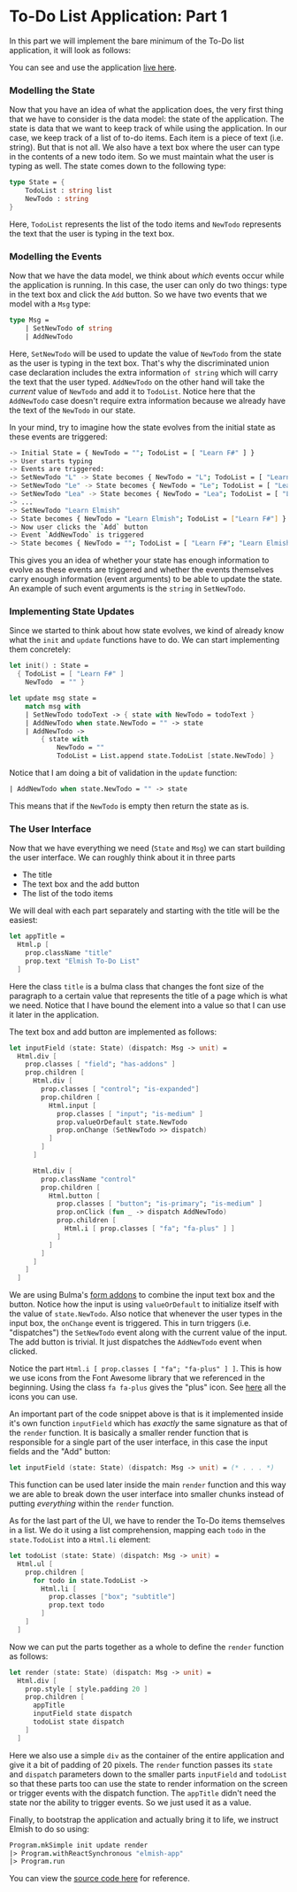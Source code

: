 # To-Do List Application: Part 1

In this part we will implement the bare minimum of the To-Do list application, it will look as follows:

<div style="width:100%">
  <div style="margin: 0 auto; width:65%;">
    <resolved-image source="/images/elm/todo-part1.gif" />
  </div>
</div>

You can see and use the application [live here](https://zaid-ajaj.github.io/elmish-todo-part1/).

### Modelling the State

Now that you have an idea of what the application does, the very first thing that we have to consider is the data model: the state of the application. The state is data that we want to keep track of while using the application. In our case, we keep track of a list of to-do items. Each item is a piece of text (i.e. string). But that is not all. We also have a text box where the user can type in the contents of a new todo item. So we must maintain what the user is typing as well. The state comes down to the following type:
```fsharp
type State = {
    TodoList : string list
    NewTodo : string
}
```
Here, `TodoList` represents the list of the todo items and `NewTodo` represents the text that the user is typing in the text box.

### Modelling the Events

Now that we have the data model, we think about *which* events occur while the application is running. In this case, the user can only do two things: type in the text box and click the `Add` button. So we have two events that we model with a `Msg` type:
```fsharp
type Msg =
    | SetNewTodo of string
    | AddNewTodo
```
Here, `SetNewTodo` will be used to update the value of `NewTodo` from the state as the user is typing in the text box. That's why the discriminated union case declaration includes the extra information `of string` which will carry the text that the user typed. `AddNewTodo` on the other hand will take the *current* value of `NewTodo` and add it to `TodoList`. Notice here that the `AddNewTodo` case doesn't require extra information because we already have the text of the `NewTodo` in our state.

In your mind, try to imagine how the state evolves from the initial state as these events are triggered:
```bash
-> Initial State = { NewTodo = ""; TodoList = [ "Learn F#" ] }
-> User starts typing
-> Events are triggered:
-> SetNewTodo "L" -> State becomes { NewTodo = "L"; TodoList = [ "Learn F#" ] }
-> SetNewTodo "Le" -> State becomes { NewTodo = "Le"; TodoList = [ "Learn F#" ] }
-> SetNewTodo "Lea" -> State becomes { NewTodo = "Lea"; TodoList = [ "Learn F#" ] }
-> ...
-> SetNewTodo "Learn Elmish"
-> State becomes { NewTodo = "Learn Elmish"; TodoList = ["Learn F#"] }
-> Now user clicks the `Add` button
-> Event `AddNewTodo` is triggered
-> State becomes { NewTodo = ""; TodoList = [ "Learn F#"; "Learn Elmish" ] }
```
This gives you an idea of whether your state has enough information to evolve as these events are triggered and whether the events themselves carry enough information (event arguments) to be able to update the state. An example of such event arguments is the `string` in `SetNewTodo`.

### Implementing State Updates

Since we started to think about how state evolves, we kind of already know what the `init` and `update` functions have to do. We can start implementing them concretely:
```fsharp
let init() : State =
  { TodoList = [ "Learn F#" ]
    NewTodo  = "" }

let update msg state =
    match msg with
    | SetNewTodo todoText -> { state with NewTodo = todoText }
    | AddNewTodo when state.NewTodo = "" -> state
    | AddNewTodo ->
        { state with
            NewTodo = ""
            TodoList = List.append state.TodoList [state.NewTodo] }
```
Notice that I am doing a bit of validation in the `update` function:
```fsharp
| AddNewTodo when state.NewTodo = "" -> state
```
This means that if the `NewTodo` is empty then return the state as is.

### The User Interface

Now that we have everything we need (`State` and `Msg`) we can start building the user interface. We can roughly think about it in three parts
 - The title
 - The text box and the add button
 - The list of the todo items

We will deal with each part separately and starting with the title will be the easiest:
```fsharp
let appTitle =
  Html.p [
    prop.className "title"
    prop.text "Elmish To-Do List"
  ]
```
Here the class `title` is a bulma class that changes the font size of the paragraph to a certain value that represents the title of a page which is what we need. Notice that I have bound the element into a value so that I can use it later in the application.

The text box and add button are implemented as follows:
```fsharp {highlight: [ '8-12', '19-25']}
let inputField (state: State) (dispatch: Msg -> unit) =
  Html.div [
    prop.classes [ "field"; "has-addons" ]
    prop.children [
      Html.div [
        prop.classes [ "control"; "is-expanded"]
        prop.children [
          Html.input [
            prop.classes [ "input"; "is-medium" ]
            prop.valueOrDefault state.NewTodo
            prop.onChange (SetNewTodo >> dispatch)
          ]
        ]
      ]

      Html.div [
        prop.className "control"
        prop.children [
          Html.button [
            prop.classes [ "button"; "is-primary"; "is-medium" ]
            prop.onClick (fun _ -> dispatch AddNewTodo)
            prop.children [
              Html.i [ prop.classes [ "fa"; "fa-plus" ] ]
            ]
          ]
        ]
      ]
    ]
  ]
```
We are using Bulma's [form addons](https://bulma.io/documentation/form/general/#form-addons) to combine the input text box and the button. Notice how the input is using `valueOrDefault` to initialize itself with the value of `state.NewTodo`. Also notice that whenever the user types in the input box, the `onChange` event is triggered. This in turn triggers (i.e. "dispatches") the `SetNewTodo` event along with the current value of the input. The add button is trivial. It just dispatches the `AddNewTodo` event when clicked.

Notice the part `Html.i [ prop.classes [ "fa"; "fa-plus" ] ]`. This is how we use icons from the Font Awesome library that we referenced in the beginning. Using the class `fa fa-plus` gives the "plus" icon. See [here](https://fontawesome.com/icons?d=gallery) all the icons you can use.

An important part of the code snippet above is that is it implemented inside it's own function `inputField` which has *exactly* the same signature as that of the `render` function. It is basically a smaller render function that is responsible for a single part of the user interface, in this case the input fields and the "Add" button:
```fsharp
let inputField (state: State) (dispatch: Msg -> unit) = (* . . . *)
```
This function can be used later inside the main `render` function and this way we are able to break down the user interface into smaller chunks instead of putting *everything* within the `render` function.

As for the last part of the UI, we have to render the To-Do items themselves in a list. We do it using a list comprehension, mapping each `todo` in the `state.TodoList` into a `Html.li` element:
```fsharp {highlight: [4]}
let todoList (state: State) (dispatch: Msg -> unit) =
  Html.ul [
    prop.children [
      for todo in state.TodoList ->
        Html.li [
          prop.classes ["box"; "subtitle"]
          prop.text todo
        ]
    ]
  ]
```
Now we can put the parts together as a whole to define the `render` function as follows:
```fsharp {highlight: [5,6,7]}
let render (state: State) (dispatch: Msg -> unit) =
  Html.div [
    prop.style [ style.padding 20 ]
    prop.children [
      appTitle
      inputField state dispatch
      todoList state dispatch
    ]
  ]
```
Here we also use a simple `div` as the container of the entire application and give it a bit of padding of 20 pixels. The `render` function passes its `state` and `dispatch` parameters down to the smaller parts `inputField` and `todoList` so that these parts too can use the state to render information on the screen or trigger events with the dispatch function. The `appTitle` didn't need the state nor the ability to trigger events. So we just used it as a value.

Finally, to bootstrap the application and actually bring it to life, we instruct Elmish to do so using:
```fsharp
Program.mkSimple init update render
|> Program.withReactSynchronous "elmish-app"
|> Program.run
```

You can view the [source code here](https://github.com/Zaid-Ajaj/elmish-todo-part1) for reference.
